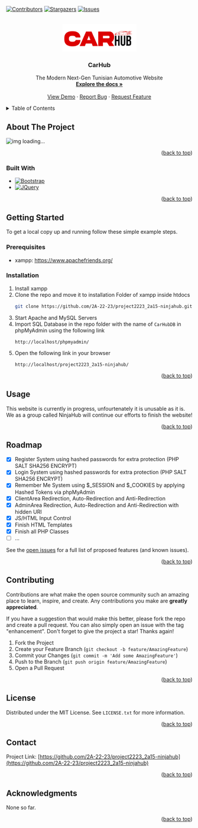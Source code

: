 <!-- Improved compatibility of back to top link: See: https://github.com/othneildrew/Best-README-Template/pull/73 -->
<a name="readme-top"></a>
<!--
*** Thanks for checking out the Best-README-Template. If you have a suggestion
*** that would make this better, please fork the repo and create a pull request
*** or simply open an issue with the tag "enhancement".
*** Don't forget to give the project a star!
*** Thanks again! Now go create something AMAZING! :D
-->



<!-- PROJECT SHIELDS -->
<!--
*** I'm using markdown "reference style" links for readability.
*** Reference links are enclosed in brackets [ ] instead of parentheses ( ).
*** See the bottom of this document for the declaration of the reference variables
*** for contributors-url, forks-url, etc. This is an optional, concise syntax you may use.
*** https://www.markdownguide.org/basic-syntax/#reference-style-links
-->
[![Contributors][contributors-shield]][contributors-url]
[![Stargazers][stars-shield]][stars-url]
[![Issues][issues-shield]][issues-url]



<!-- PROJECT LOGO -->
<br />
<div align="center">
  <a href="https://github.com/2A-22-23/project2223_2a15-ninjahub">
    <img src="homepage/assets/demos/car/images/logo.png" alt="Logo" width="200" height="75">
  </a>

<h3 align="center">CarHub</h3>

  <p align="center">
    The Modern Next-Gen Tunisian Automotive Website
    <br />
    <a href="https://github.com/2A-22-23/project2223_2a15-ninjahub"><strong>Explore the docs »</strong></a>
    <br />
    <br />
    <a href="https://github.com/2A-22-23/project2223_2a15-ninjahub">View Demo</a>
    ·
    <a href="https://github.com/2A-22-23/project2223_2a15-ninjahub/issues">Report Bug</a>
    ·
    <a href="https://github.com/2A-22-23/project2223_2a15-ninjahub/issues">Request Feature</a>
  </p>
</div>



<!-- TABLE OF CONTENTS -->
<details>
  <summary>Table of Contents</summary>
  <ol>
    <li>
      <a href="#about-the-project">About The Project</a>
      <ul>
        <li><a href="#built-with">Built With</a></li>
      </ul>
    </li>
    <li>
      <a href="#getting-started">Getting Started</a>
      <ul>
        <li><a href="#prerequisites">Prerequisites</a></li>
        <li><a href="#installation">Installation</a></li>
      </ul>
    </li>
    <li><a href="#usage">Usage</a></li>
    <li><a href="#roadmap">Roadmap</a></li>
    <li><a href="#contributing">Contributing</a></li>
    <li><a href="#license">License</a></li>
    <li><a href="#contact">Contact</a></li>
    <li><a href="#acknowledgments">Acknowledgments</a></li>
  </ol>
</details>



<!-- ABOUT THE PROJECT -->
## About The Project
<!--<img src="preview0.gif" alt="Downloading gif...">
<img src="preview1.gif"alt="Downloading gif...">-->
<img src="https://i.imgur.com/Mt1tEMe.png" alt="img loading...">

<p align="right">(<a href="#readme-top">back to top</a>)</p>



### Built With

* [![Bootstrap][Bootstrap.com]][Bootstrap-url]
* [![JQuery][JQuery.com]][JQuery-url]
<p align="right">(<a href="#readme-top">back to top</a>)</p>



<!-- GETTING STARTED -->
## Getting Started

To get a local copy up and running follow these simple example steps.

### Prerequisites

* xampp:
https://www.apachefriends.org/

### Installation

1. Install xampp
2. Clone the repo and move it to installation Folder of xampp inside htdocs
   ```sh
   git clone https://github.com/2A-22-23/project2223_2a15-ninjahub.git
   ```
3. Start Apache and MySQL Servers
4. Import SQL Database in the repo folder with the name of `CarHubDB` in phpMyAdmin using the following link
   ```
   http://localhost/phpmyadmin/
   ```
5. Open the following link in your browser
   ```
   http://localhost/project2223_2a15-ninjahub/
   ```

<p align="right">(<a href="#readme-top">back to top</a>)</p>



<!-- USAGE EXAMPLES -->
## Usage

This website is currently in progress, unfourtenately it is unusable as it is.
We as a group called NinjaHub will continue our efforts to finish the website!

<!--_For more examples, please refer to the [Documentation](https://example.com)_-->

<p align="right">(<a href="#readme-top">back to top</a>)</p>



<!-- ROADMAP -->
## Roadmap
- [x] Register System using hashed passwords for extra protection (PHP SALT SHA256 ENCRYPT)
- [x] Login System using hashed passwords for extra protection (PHP SALT SHA256 ENCRYPT)
- [x] Remember Me System using $_SESSION and $_COOKIES by applying Hashed Tokens via phpMyAdmin
- [x] ClientArea Redirection, Auto-Redirection and Anti-Redirection
- [x] AdminArea Redirection, Auto-Redirection and Anti-Redirection with hidden URI
- [x] JS/HTML Input Control
- [x] Finish HTML Templates
- [x] Finish all PHP Classes
- [ ] ...

See the [open issues](https://github.com/2A-22-23/project2223_2a15-ninjahub/issues) for a full list of proposed features (and known issues).

<p align="right">(<a href="#readme-top">back to top</a>)</p>



<!-- CONTRIBUTING -->
## Contributing

Contributions are what make the open source community such an amazing place to learn, inspire, and create. Any contributions you make are **greatly appreciated**.

If you have a suggestion that would make this better, please fork the repo and create a pull request. You can also simply open an issue with the tag "enhancement".
Don't forget to give the project a star! Thanks again!

1. Fork the Project
2. Create your Feature Branch (`git checkout -b feature/AmazingFeature`)
3. Commit your Changes (`git commit -m 'Add some AmazingFeature'`)
4. Push to the Branch (`git push origin feature/AmazingFeature`)
5. Open a Pull Request

<p align="right">(<a href="#readme-top">back to top</a>)</p>



<!-- LICENSE -->
## License

Distributed under the MIT License. See `LICENSE.txt` for more information.

<p align="right">(<a href="#readme-top">back to top</a>)</p>



<!-- CONTACT -->
## Contact

Project Link: [https://github.com/2A-22-23/project2223_2a15-ninjahub](https://github.com/2A-22-23/project2223_2a15-ninjahub)

<p align="right">(<a href="#readme-top">back to top</a>)</p>



<!-- ACKNOWLEDGMENTS -->
## Acknowledgments

None so far.
<p align="right">(<a href="#readme-top">back to top</a>)</p>



<!-- MARKDOWN LINKS & IMAGES -->
<!-- https://www.markdownguide.org/basic-syntax/#reference-style-links -->
[contributors-shield]: https://img.shields.io/github/contributors/github_username/repo_name.svg?style=for-the-badge
[contributors-url]: https://github.com/2A-22-23/project2223_2a15-ninjahub/graphs/contributors
[forks-shield]: https://img.shields.io/github/forks/github_username/repo_name.svg?style=for-the-badge
[forks-url]: https://github.com/2A-22-23/project2223_2a15-ninjahub/network/members
[stars-shield]: https://img.shields.io/github/stars/github_username/repo_name.svg?style=for-the-badge
[stars-url]: https://github.com/2A-22-23/project2223_2a15-ninjahub/stargazers
[issues-shield]: https://img.shields.io/github/issues/github_username/repo_name.svg?style=for-the-badge
[issues-url]: https://github.com/2A-22-23/project2223_2a15-ninjahub/issues
[license-shield]: https://img.shields.io/github/license/github_username/repo_name.svg?style=for-the-badge
[license-url]: https://github.com/2A-22-23/project2223_2a15-ninjahub/blob/master/LICENSE.txt
[linkedin-shield]: https://img.shields.io/badge/-LinkedIn-black.svg?style=for-the-badge&logo=linkedin&colorB=555
[linkedin-url]: https://linkedin.com/in/linkedin_username
[product-screenshot]: images/screenshot.png
[Next.js]: https://img.shields.io/badge/next.js-000000?style=for-the-badge&logo=nextdotjs&logoColor=white
[Next-url]: https://nextjs.org/
[React.js]: https://img.shields.io/badge/React-20232A?style=for-the-badge&logo=react&logoColor=61DAFB
[React-url]: https://reactjs.org/
[Vue.js]: https://img.shields.io/badge/Vue.js-35495E?style=for-the-badge&logo=vuedotjs&logoColor=4FC08D
[Vue-url]: https://vuejs.org/
[Angular.io]: https://img.shields.io/badge/Angular-DD0031?style=for-the-badge&logo=angular&logoColor=white
[Angular-url]: https://angular.io/
[Svelte.dev]: https://img.shields.io/badge/Svelte-4A4A55?style=for-the-badge&logo=svelte&logoColor=FF3E00
[Svelte-url]: https://svelte.dev/
[Laravel.com]: https://img.shields.io/badge/Laravel-FF2D20?style=for-the-badge&logo=laravel&logoColor=white
[Laravel-url]: https://laravel.com
[Bootstrap.com]: https://img.shields.io/badge/Bootstrap-563D7C?style=for-the-badge&logo=bootstrap&logoColor=white
[Bootstrap-url]: https://getbootstrap.com
[JQuery.com]: https://img.shields.io/badge/jQuery-0769AD?style=for-the-badge&logo=jquery&logoColor=white
[JQuery-url]: https://jquery.com 
